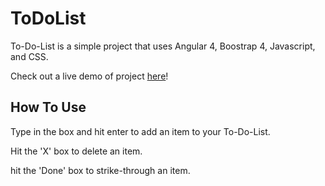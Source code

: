 # ToDoList

To-Do-List is a simple project that uses Angular 4, Boostrap 4, Javascript, and CSS.

Check out a live demo of project [here](https://jprevost21.github.io/To-Do-List/)!

## How To Use

Type in the box and hit enter to add an item to your To-Do-List.

Hit the 'X' box to delete an item.

hit the 'Done' box to strike-through an item.
